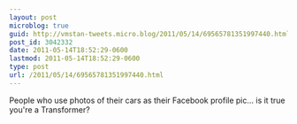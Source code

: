 ```yaml
---
layout: post
microblog: true
guid: http://vmstan-tweets.micro.blog/2011/05/14/69565781351997440.html
post_id: 3042332
date: 2011-05-14T18:52:29-0600
lastmod: 2011-05-14T18:52:29-0600
type: post
url: /2011/05/14/69565781351997440.html
---
```

People who use photos of their cars as their Facebook profile pic... is it true you're a Transformer?
